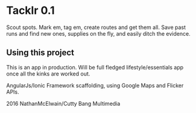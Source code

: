 Tacklr 0.1
=====================

Scout spots. Mark em, tag em, create routes and get them all. Save past runs and find new ones, supplies on the fly, and easily ditch the evidence.

## Using this project

This is an app in production. Will be full fledged lifestyle/essentials app once all the kinks are worked out.

AngularJs/Ionic Framework scaffolding, using Google Maps and Flicker APIs.

2016 NathanMcElwain/Cutty Bang Multimedia
